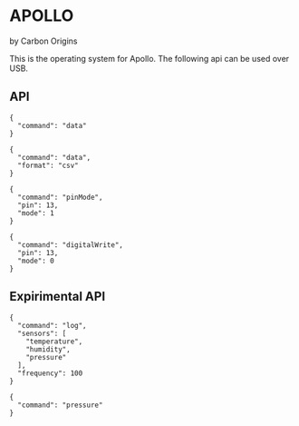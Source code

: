 APOLLO
=============

by Carbon Origins

This is the operating system for Apollo.  The following api can be used over USB.

## API

```code
{
  "command": "data"
}
```

```code
{
  "command": "data",
  "format": "csv"
}
```


```code
{
  "command": "pinMode",
  "pin": 13,
  "mode": 1
}
```

```code
{
  "command": "digitalWrite",
  "pin": 13,
  "mode": 0
}
```

## Expirimental API

```code
{
  "command": "log",
  "sensors": [
    "temperature",
    "humidity",
    "pressure"
  ],
  "frequency": 100
}
```

```code
{
  "command": "pressure"
}
```
